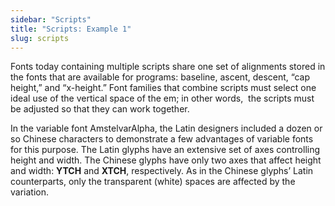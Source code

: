 ```yaml
---
sidebar: "Scripts"
title: "Scripts: Example 1"
slug: scripts
---
```

Fonts today containing multiple scripts share one set of alignments stored in the fonts that are available for programs: baseline, ascent, descent, “cap height,” and “x-height.” Font families that combine scripts must select one ideal use of the vertical space of the em; in other words,  the scripts must be adjusted so that they can work together. 

In the variable font AmstelvarAlpha, the Latin designers included a dozen or so Chinese characters to demonstrate a few advantages of variable fonts for this purpose. The Latin glyphs have an extensive set of axes controlling height and width. The Chinese glyphs have only two axes that affect height and width: <strong>YTCH</strong> and <strong>XTCH</strong>, respectively. As in the Chinese glyphs’ Latin counterparts, only the transparent (white) spaces are affected by the variation.
